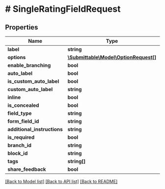 # # SingleRatingFieldRequest

## Properties

Name | Type | Description | Notes
------------ | ------------- | ------------- | -------------
**label** | **string** |  |
**options** | [**\Submittable\Model\OptionRequest[]**](OptionRequest.md) |  | [optional]
**enable_branching** | **bool** |  | [optional]
**auto_label** | **bool** |  | [optional]
**is_custom_auto_label** | **bool** |  | [optional]
**custom_auto_label** | **string** |  | [optional]
**inline** | **bool** |  | [optional]
**is_concealed** | **bool** |  | [optional]
**field_type** | **string** |  |
**form_field_id** | **string** |  | [optional]
**additional_instructions** | **string** |  | [optional]
**is_required** | **bool** |  | [optional]
**branch_id** | **string** |  | [optional]
**block_id** | **string** |  | [optional]
**tags** | **string[]** |  | [optional]
**share_feedback** | **bool** |  | [optional]

[[Back to Model list]](../../README.md#models) [[Back to API list]](../../README.md#endpoints) [[Back to README]](../../README.md)
